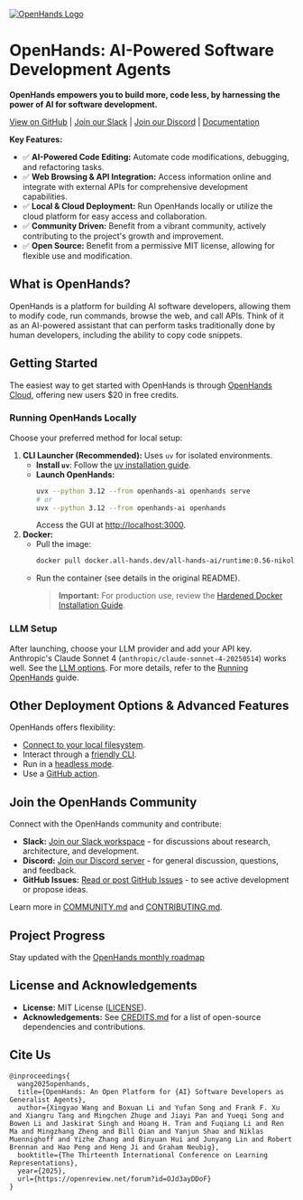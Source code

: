 [![OpenHands Logo](docs/static/img/logo.png)](https://github.com/All-Hands-AI/OpenHands)

# OpenHands: AI-Powered Software Development Agents

**OpenHands empowers you to build more, code less, by harnessing the power of AI for software development.**

[View on GitHub](https://github.com/All-Hands-AI/OpenHands) | [Join our Slack](https://dub.sh/openhands) | [Join our Discord](https://discord.gg/ESHStjSjD4) | [Documentation](https://docs.all-hands.dev/usage/getting-started)

**Key Features:**

*   ✅ **AI-Powered Code Editing:**  Automate code modifications, debugging, and refactoring tasks.
*   ✅ **Web Browsing & API Integration:** Access information online and integrate with external APIs for comprehensive development capabilities.
*   ✅ **Local & Cloud Deployment:** Run OpenHands locally or utilize the cloud platform for easy access and collaboration.
*   ✅ **Community Driven:** Benefit from a vibrant community, actively contributing to the project's growth and improvement.
*   ✅ **Open Source:** Benefit from a permissive MIT license, allowing for flexible use and modification.

## What is OpenHands?

OpenHands is a platform for building AI software developers, allowing them to modify code, run commands, browse the web, and call APIs.  Think of it as an AI-powered assistant that can perform tasks traditionally done by human developers, including the ability to copy code snippets.

## Getting Started

The easiest way to get started with OpenHands is through [OpenHands Cloud](https://app.all-hands.dev), offering new users $20 in free credits.

### Running OpenHands Locally

Choose your preferred method for local setup:

1.  **CLI Launcher (Recommended):** Uses `uv` for isolated environments.
    *   **Install `uv`**: Follow the [uv installation guide](https://docs.astral.sh/uv/getting-started/installation/).
    *   **Launch OpenHands:**
        ```bash
        uvx --python 3.12 --from openhands-ai openhands serve
        # or
        uvx --python 3.12 --from openhands-ai openhands
        ```
        Access the GUI at [http://localhost:3000](http://localhost:3000).
2.  **Docker:**
    *   Pull the image:
        ```bash
        docker pull docker.all-hands.dev/all-hands-ai/runtime:0.56-nikolaik
        ```
    *   Run the container (see details in the original README).
        > **Important:**  For production use, review the [Hardened Docker Installation Guide](https://docs.all-hands.dev/usage/runtimes/docker#hardened-docker-installation).

### LLM Setup

After launching, choose your LLM provider and add your API key. Anthropic's Claude Sonnet 4 (`anthropic/claude-sonnet-4-20250514`) works well.  See the [LLM options](https://docs.all-hands.dev/usage/llms).
For more details, refer to the [Running OpenHands](https://docs.all-hands.dev/usage/installation) guide.

## Other Deployment Options & Advanced Features

OpenHands offers flexibility:

*   [Connect to your local filesystem](https://docs.all-hands.dev/usage/runtimes/docker#connecting-to-your-filesystem).
*   Interact through a [friendly CLI](https://docs.all-hands.dev/usage/how-to/cli-mode).
*   Run in a [headless mode](https://docs.all-hands.dev/usage/how-to/headless-mode).
*   Use a [GitHub action](https://docs.all-hands.dev/usage/how-to/github-action).

## Join the OpenHands Community

Connect with the OpenHands community and contribute:

*   **Slack:** [Join our Slack workspace](https://dub.sh/openhands) - for discussions about research, architecture, and development.
*   **Discord:** [Join our Discord server](https://discord.gg/ESHStjSjD4) -  for general discussion, questions, and feedback.
*   **GitHub Issues:** [Read or post GitHub Issues](https://github.com/All-Hands-AI/OpenHands/issues) -  to see active development or propose ideas.

Learn more in [COMMUNITY.md](./COMMUNITY.md) and [CONTRIBUTING.md](./CONTRIBUTING.md).

## Project Progress

Stay updated with the [OpenHands monthly roadmap](https://github.com/orgs/All-Hands-AI/projects/1)

## License and Acknowledgements

*   **License:**  MIT License ([LICENSE](./LICENSE)).
*   **Acknowledgements:**  See [CREDITS.md](./CREDITS.md) for a list of open-source dependencies and contributions.

## Cite Us

```
@inproceedings{
  wang2025openhands,
  title={OpenHands: An Open Platform for {AI} Software Developers as Generalist Agents},
  author={Xingyao Wang and Boxuan Li and Yufan Song and Frank F. Xu and Xiangru Tang and Mingchen Zhuge and Jiayi Pan and Yueqi Song and Bowen Li and Jaskirat Singh and Hoang H. Tran and Fuqiang Li and Ren Ma and Mingzhang Zheng and Bill Qian and Yanjun Shao and Niklas Muennighoff and Yizhe Zhang and Binyuan Hui and Junyang Lin and Robert Brennan and Hao Peng and Heng Ji and Graham Neubig},
  booktitle={The Thirteenth International Conference on Learning Representations},
  year={2025},
  url={https://openreview.net/forum?id=OJd3ayDDoF}
}
```